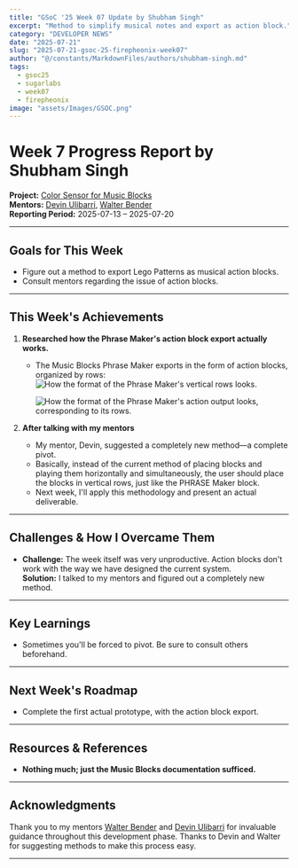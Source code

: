 ```yaml
---
title: "GSoC '25 Week 07 Update by Shubham Singh"
excerpt: "Method to simplify musical notes and export as action block."
category: "DEVELOPER NEWS"
date: "2025-07-21"
slug: "2025-07-21-gsoc-25-firepheonix-week07"
author: "@/constants/MarkdownFiles/authors/shubham-singh.md"
tags:   
  - gsoc25
  - sugarlabs
  - week07
  - firepheonix
image: "assets/Images/GSOC.png"
---
```


<!-- markdownlint-disable -->

# Week 7 Progress Report by Shubham Singh

**Project:** [Color Sensor for Music Blocks](https://github.com/sugarlabs/musicblocks/issues/4537)  
**Mentors:** [Devin Ulibarri](https://github.com/pikurasa), [Walter Bender](https://github.com/walterbender)  
**Reporting Period:** 2025-07-13 – 2025-07-20

---

## Goals for This Week

- Figure out a method to export Lego Patterns as musical action blocks.
- Consult mentors regarding the issue of action blocks.

---

## This Week's Achievements

1. **Researched how the Phrase Maker's action block export actually works.**  
   - The Music Blocks Phrase Maker exports in the form of action blocks, organized by rows:
        ![How the format of the Phrase Maker's vertical rows looks.](https://i.ibb.co/bRgqgHBL/Music-Blocks-Google-Chrome-22-07-2025-21-54-18.png)

        ![How the format of the Phrase Maker's action output looks, corresponding to its rows.](https://i.ibb.co/fYnwD9qw/Music-Blocks-Google-Chrome-22-07-2025-21-55-27.png)

2. **After talking with my mentors**  
   - My mentor, Devin, suggested a completely new method—a complete pivot.
   - Basically, instead of the current method of placing blocks and playing them horizontally and simultaneously, the user should place the blocks in vertical rows, just like the PHRASE Maker block.
   - Next week, I'll apply this methodology and present an actual deliverable.

---

## Challenges & How I Overcame Them

- **Challenge:** The week itself was very unproductive. Action blocks don't work with the way we have designed the current system.   
  **Solution:** I talked to my mentors and figured out a completely new method.

---

## Key Learnings

- Sometimes you'll be forced to pivot. Be sure to consult others beforehand.

---

## Next Week's Roadmap

- Complete the first actual prototype, with the action block export.

---

## Resources & References

- **Nothing much; just the Music Blocks documentation sufficed.** 

---

## Acknowledgments

Thank you to my mentors [Walter Bender](https://github.com/walterbender) and [Devin Ulibarri](https://github.com/pikurasa) for invaluable guidance throughout this development phase. Thanks to Devin and Walter for suggesting methods to make this process easy.

---
